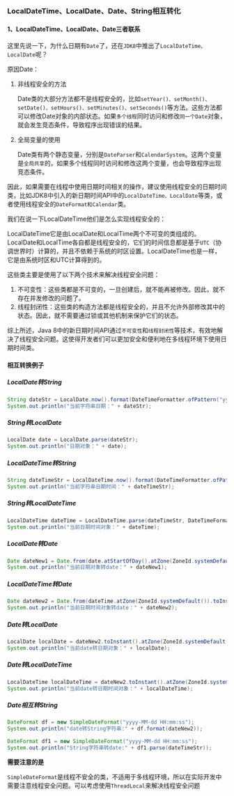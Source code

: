 ### LocalDateTime、LocalDate、Date、String相互转化

#### 1、LocalDateTime、LocalDate、Date三者联系

这里先说一下，为什么日期有`Date`了，还在`JDK8`中推出了`LocalDateTime、LocalDate`呢？

原因Date：

1. 非线程安全的方法

   Date类的大部分方法都不是线程安全的，比如`setYear()、setMonth()、setDate()、setHours()、setMinutes()、setSeconds()`等方法。这些方法都可以修改Date对象的内部状态。如果`多个线程`同时访问和修改`同一个Date`对象，就会发生竞态条件，导致程序出现错误的结果。

2. 全局变量的使用

   Date类有两个静态变量，分别是`DateParser`和`CalendarSystem`。这两个变量是`全局共享`的，如果多个线程同时访问和修改这两个变量，也会导致程序出现竞态条件。

因此，如果需要在线程中使用日期时间相关的操作，建议使用线程安全的日期时间类，比如JDK8中引入的新日期时间API中的`LocalDateTime、LocalDate`等类，或者使用线程安全的`DateFormat和Calendar`类。

我们在说一下LocalDateTime他们是怎么实现线程安全的：

LocalDateTime它是由LocalDate和LocalTime两个不可变的类组成的。LocalDate和LocalTime各自都是线程安全的，它们的时间信息都是基于`UTC`（协调世界时）计算的，并且不依赖于系统的时区设置。LocalDateTime也是一样，它是由系统时区和UTC计算得到的。

这些类主要是使用了以下两个技术来解决线程安全问题：

1. 不可变性：这些类都是不可变的，一旦创建后，就不能再被修改。因此，就不存在并发修改的问题了。
2. 线程封闭性：这些类的构造方法都是线程安全的，并且不允许外部修改其中的状态。因此，就不需要通过锁或其他机制来保护它们的状态。

综上所述，Java 8中的新日期时间API通过`不可变性`和`线程封闭性`等技术，有效地解决了线程安全问题。这使得开发者们可以更加安全和便利地在多线程环境下使用日期时间类。

#### 相互转换例子

#####  LocalDate转String

```java
String dateStr = LocalDate.now().format(DateTimeFormatter.ofPattern("yyyy-MM-dd"));
System.out.println("当前字符串日期：" + dateStr);
```

#####  String转LocalDate

```java
LocalDate date = LocalDate.parse(dateStr);
System.out.println("日期对象：" + date); 
```

##### LocalDateTime转String

```java
String dateTimeStr = LocalDateTime.now().format(DateTimeFormatter.ofPattern("yyyy-MM-dd HH:mm:ss"));
System.out.println("当前字符串日期时间：" + dateTimeStr);
```

##### String转LocalDateTime

```java
LocalDateTime dateTime = LocalDateTime.parse(dateTimeStr, DateTimeFormatter.ofPattern("yyyy-MM-dd HH:mm:ss"));
System.out.println("当前日期时间对象：" + dateTime);
```

##### LocalDate转Date

```java
Date dateNew1 = Date.from(date.atStartOfDay().atZone(ZoneId.systemDefault()).toInstant());
System.out.println("当前日期对象转date：" + dateNew1);
```

##### LocalDateTime转Date

```java
Date dateNew2 = Date.from(dateTime.atZone(ZoneId.systemDefault()).toInstant());
System.out.println("当前日期时间对象转date：" + dateNew2);
```

##### Date转LocalDate

```java
LocalDate localDate = dateNew2.toInstant().atZone(ZoneId.systemDefault()).toLocalDate();
System.out.println("当前date转日期对象：" + localDate);
```

##### Date转LocalDateTime

```java
LocalDateTime localDateTime = dateNew2.toInstant().atZone(ZoneId.systemDefault()).toLocalDateTime();
System.out.println("当前date转日期时间对象：" + localDateTime);
```

##### Date相互转String

```java
DateFormat df = new SimpleDateFormat("yyyy-MM-dd HH:mm:ss");
System.out.println("date转String字符串:" + df.format(dateNew2));

DateFormat df1 = new SimpleDateFormat("yyyy-MM-dd HH:mm:ss");
System.out.println("String字符串转date:" + df1.parse(dateTimeStr));
```

**需要注意的是**

`SimpleDateFormat`是线程不安全的类，不适用于多线程环境，所以在实际开发中需要注意线程安全问题。可以考虑使用`ThreadLocal`来解决线程安全问题